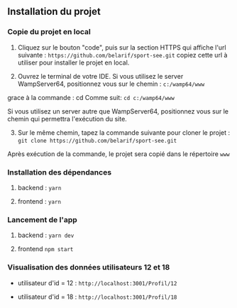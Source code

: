 ## Installation du projet

### Copie du projet en local

1. Cliquez sur le bouton "code", puis sur la section HTTPS qui affiche l'url
   suivante :
   `https://github.com/belarif/sport-see.git`
   copiez cette url à utiliser pour installer le projet en local.

2. Ouvrez le terminal de votre IDE. Si vous utilisez le server WampServer64, positionnez vous sur le chemin :
   `c:/wamp64/www`

grace à la commande : cd Comme suit:
`cd c:/wamp64/www`

Si vous utilisez un server autre que WampServer64, positionnez vous sur le chemin qui permettra l'exécution du site.

3. Sur le même chemin, tapez la commande suivante pour cloner le projet :
   `git clone https://github.com/belarif/sport-see.git`

Après exécution de la commande, le projet sera copié dans le répertoire `www`

### Installation des dépendances

1. backend :
   `yarn`

2. frontend :
   `yarn`

### Lancement de l'app

1. backend :
   `yarn dev`

2. frontend
   `npm start`

### Visualisation des données utilisateurs 12 et 18

- utilisateur d'id = 12 :
  `http://localhost:3001/Profil/12`

- utilisateur d'id = 18 :
  `http://localhost:3001/Profil/18`
